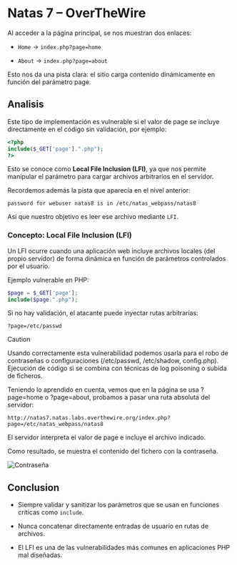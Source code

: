 # Natas 7 – OverTheWire

Al acceder a la página principal, se nos muestran dos enlaces:

- `Home` → `index.php?page=home`

- `About` → `index.php?page=about`

Esto nos da una pista clara: el sitio carga contenido dinámicamente en función del parámetro page.

## Analisis

Este tipo de implementación es vulnerable si el valor de page se incluye directamente en el código sin validación, por ejemplo:

```php
<?php
include($_GET['page'].".php");
?>
```

Esto se conoce como **Local File Inclusion (LFI)**, ya que nos permite manipular el parámetro para cargar archivos arbitrarios en el servidor.

Recordemos además la pista que aparecía en el nivel anterior:

`password for webuser natas8 is in /etc/natas_webpass/natas8`

Así que nuestro objetivo es leer ese archivo mediante `LFI`.

### Concepto: Local File Inclusion (LFI)

Un LFI ocurre cuando una aplicación web incluye archivos locales (del propio servidor) de forma dinámica en función de parámetros controlados por el usuario.

Ejemplo vulnerable en PHP:

```php
$page = $_GET['page'];
include($page.".php");
```

Si no hay validación, el atacante puede inyectar rutas arbitrarias:

```url
?page=/etc/passwd
```

>[!CAUTION]
>Usando correctamente esta vulnerabilidad podemos usarla para el robo de contraseñas o configuraciones (/etc/passwd, /etc/shadow, config.php).
>Ejecución de código si se combina con técnicas de log poisoning o subida de ficheros.

Teniendo lo aprendido en cuenta, vemos que en la página se usa ?page=home o ?page=about, probamos a pasar una ruta absoluta del servidor:

`http://natas7.natas.labs.overthewire.org/index.php?page=/etc/natas_webpass/natas8`

El servidor interpreta el valor de page e incluye el archivo indicado.

Como resultado, se muestra el contenido del fichero con la contraseña.

![Contraseña](Assets/Natas7/Contraseña.png)

## Conclusion

- Siempre validar y sanitizar los parámetros que se usan en funciones críticas como `include`.

- Nunca concatenar directamente entradas de usuario en rutas de archivos.

- El LFI es una de las vulnerabilidades más comunes en aplicaciones PHP mal diseñadas.
